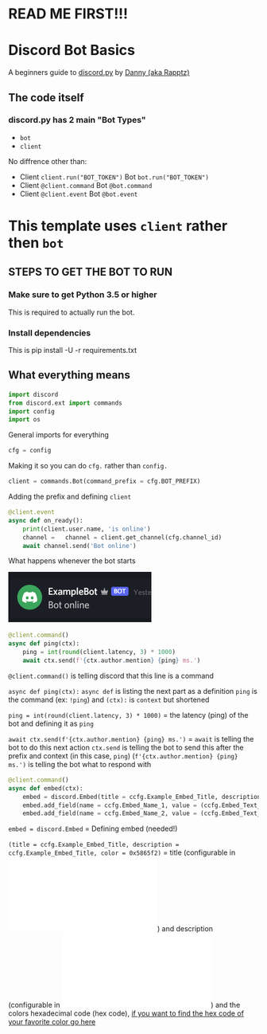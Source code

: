 # **READ ME FIRST!!!**

Discord Bot Basics
=
A beginners guide to [discord.py](https://github.com/Rapptz/discord.py) by [Danny (aka Rapptz)](https://github.com/Rapptz)

The code itself
-
### discord.py has 2 main "Bot Types"

- `bot`
- `client`

No diffrence other than:
- Client `client.run("BOT_TOKEN")` Bot `bot.run("BOT_TOKEN")` 
- Client `@client.command` Bot `@bot.command`
- Client `@client.event` Bot `@bot.event`

This template uses `client` rather then `bot`
=
## STEPS TO GET THE BOT TO RUN

### Make sure to get Python 3.5 or higher
This is required to actually run the bot.

### Install dependencies
This is pip install -U -r requirements.txt

## What everything means

```py
import discord
from discord.ext import commands
import config
import os
``` 
General imports for everything

```py
cfg = config
```
Making it so you can do `cfg.` rather than `config.`

```py
client = commands.Bot(command_prefix = cfg.BOT_PREFIX)
```
Adding the prefix and defining `client`

```py
@client.event
async def on_ready():
    print(client.user.name, 'is online')
    channel =   channel = client.get_channel(cfg.channel_id)
    await channel.send('Bot online')
```
What happens whenever the bot starts

![](/images/yes.png)

```py
@client.command()
async def ping(ctx):
    ping = int(round(client.latency, 3) * 1000)
    await ctx.send(f'{ctx.author.mention} {ping} ms.')
```
`@client.command()` is telling discord that this line is a command

`async def ping(ctx):` `async def` is listing the next part as a definition `ping` is the command (ex: `!ping`) and `(ctx):` is `context` but shortened

`ping = int(round(client.latency, 3) * 1000)` =  the latency (ping) of the bot and defining it as `ping`

`await ctx.send(f'{ctx.author.mention} {ping} ms.')` = `await` is telling the bot to do this next action
`ctx.send` is telling the bot to send this after the prefix and context (in this case, `ping`) (`f'{ctx.author.mention} {ping} ms.')` is telling the bot what to respond with

```py
@client.command()
async def embed(ctx):
    embed = discord.Embed(title = ccfg.Example_Embed_Title, description = ccfg.Example_Embed_Title, color = 0x5865f2) # blurple hex code
    embed.add_field(name = ccfg.Embed_Name_1, value = (ccfg.Embed_Text_1))
    embed.add_field(name = ccfg.Embed_Name_2, value = (ccfg.Embed_Text_2))
```
`embed = discord.Embed` = Defining embed (needed!)

`(title = ccfg.Example_Embed_Title, description = ccfg.Example_Embed_Title, color = 0x5865f2)` = title (configurable in ![commands config](commands_config.py)) and description (configurable in ![commands config](commands_config.py)) and the colors hexadecimal code (hex code), [if you want to find the hex code of your favorite color go here](https://imagecolorpicker.com/color-code/5865f2)
